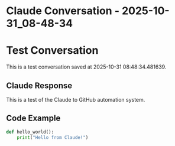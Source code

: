 # Claude Conversation - 2025-10-31_08-48-34


# Test Conversation

This is a test conversation saved at 2025-10-31 08:48:34.481639.

## Claude Response

This is a test of the Claude to GitHub automation system.

## Code Example

```python
def hello_world():
    print("Hello from Claude!")
```
